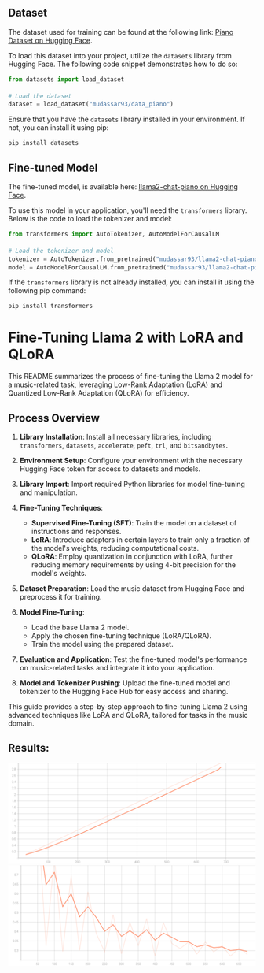 
## Dataset

The dataset used for training can be found at the following link: [Piano Dataset on Hugging Face](https://huggingface.co/datasets/mudassar93/data_piano).

To load this dataset into your project, utilize the `datasets` library from Hugging Face. The following code snippet demonstrates how to do so:

```python
from datasets import load_dataset

# Load the dataset
dataset = load_dataset("mudassar93/data_piano")
```

Ensure that you have the `datasets` library installed in your environment. If not, you can install it using pip:

```bash
pip install datasets
```

## Fine-tuned Model

The fine-tuned model, is available here: [llama2-chat-piano on Hugging Face](https://huggingface.co/mudassar93/llama2-chat-piano).

To use this model in your application, you'll need the `transformers` library. Below is the code to load the tokenizer and model:

```python
from transformers import AutoTokenizer, AutoModelForCausalLM

# Load the tokenizer and model
tokenizer = AutoTokenizer.from_pretrained("mudassar93/llama2-chat-piano")
model = AutoModelForCausalLM.from_pretrained("mudassar93/llama2-chat-piano")
```

If the `transformers` library is not already installed, you can install it using the following pip command:

```bash
pip install transformers
```

# Fine-Tuning Llama 2 with LoRA and QLoRA

This README summarizes the process of fine-tuning the Llama 2 model for a music-related task, leveraging Low-Rank Adaptation (LoRA) and Quantized Low-Rank Adaptation (QLoRA) for efficiency.

## Process Overview

1. **Library Installation**: Install all necessary libraries, including `transformers`, `datasets`, `accelerate`, `peft`, `trl`, and `bitsandbytes`.

2. **Environment Setup**: Configure your environment with the necessary Hugging Face token for access to datasets and models.

3. **Library Import**: Import required Python libraries for model fine-tuning and manipulation.

4. **Fine-Tuning Techniques**:
   - **Supervised Fine-Tuning (SFT)**: Train the model on a dataset of instructions and responses.
   - **LoRA**: Introduce adapters in certain layers to train only a fraction of the model's weights, reducing computational costs.
   - **QLoRA**: Employ quantization in conjunction with LoRA, further reducing memory requirements by using 4-bit precision for the model's weights.

5. **Dataset Preparation**: Load the music dataset from Hugging Face and preprocess it for training.

6. **Model Fine-Tuning**:
   - Load the base Llama 2 model.
   - Apply the chosen fine-tuning technique (LoRA/QLoRA).
   - Train the model using the prepared dataset.

7. **Evaluation and Application**: Test the fine-tuned model's performance on music-related tasks and integrate it into your application.

8. **Model and Tokenizer Pushing**: Upload the fine-tuned model and tokenizer to the Hugging Face Hub for easy access and sharing.

This guide provides a step-by-step approach to fine-tuning Llama 2 using advanced techniques like LoRA and QLoRA, tailored for tasks in the music domain.

## Results:
![Example Image](https://github.com/mudassar-amin/thesis_project/blob/main/results/train_epoch.svg "This is an example image")
![Example Image](https://github.com/mudassar-amin/thesis_project/blob/main/results/train_loss.svg "This is an example image")



